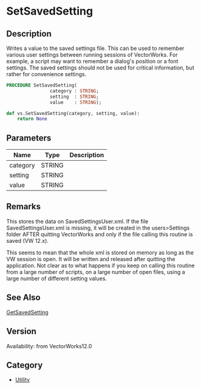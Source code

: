 # SetSavedSetting

## Description
Writes a value to the saved settings file.  This can be used to remember various user settings between running sessions of VectorWorks.  For example, a script may want to remember a dialog's position or a font settings.  The saved settings should not be used for critical information, but rather for convenience settings.

```pascal
PROCEDURE SetSavedSetting(
				category : STRING;
				setting  : STRING;
				value    : STRING);
```

```python
def vs.SetSavedSetting(category, setting, value):
    return None
```

## Parameters
|Name|Type|Description|
|---|---|---|
|category|STRING|   |
|setting|STRING|   |
|value|STRING|   |

## Remarks
This stores the data on SavedSettingsUser.xml. 
If the file SavedSettingsUser.xml is missing, it will be created in the users&gt;Settings folder AFTER quitting VectorWorks and only if the file calling this routine is saved (VW 12.x).

This seems to mean that the whole xml is stored on memory as long as the VW session is open. It will be written and released after quitting the application. Not clear as to what happens if you keep on calling this routine from a large number of scripts, on a large number of open files, using a large number of different setting values.

## See Also
[GetSavedSetting](GetSavedSetting.md)

## Version
Availability: from VectorWorks12.0

## Category
* [Utility](../Categories/Utility.md)

